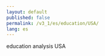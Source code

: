 ```yaml
---
layout: default
published: false
permalink: /v3_1/es/education/USA/
lang: es
---
```


education analysis USA

